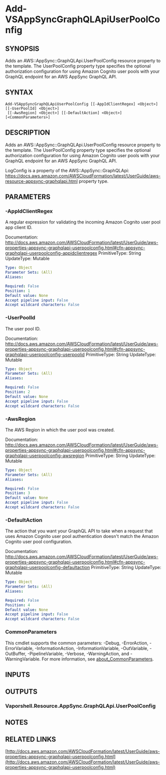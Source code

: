 # Add-VSAppSyncGraphQLApiUserPoolConfig

## SYNOPSIS
Adds an AWS::AppSync::GraphQLApi.UserPoolConfig resource property to the template.
The UserPoolConfig property type specifies the optional authorization configuration for using Amazon Cognito user pools with your GraphQL endpoint for an AWS AppSync GraphQL API.

## SYNTAX

```
Add-VSAppSyncGraphQLApiUserPoolConfig [[-AppIdClientRegex] <Object>] [[-UserPoolId] <Object>]
 [[-AwsRegion] <Object>] [[-DefaultAction] <Object>] [<CommonParameters>]
```

## DESCRIPTION
Adds an AWS::AppSync::GraphQLApi.UserPoolConfig resource property to the template.
The UserPoolConfig property type specifies the optional authorization configuration for using Amazon Cognito user pools with your GraphQL endpoint for an AWS AppSync GraphQL API.

LogConfig is a property of the AWS::AppSync::GraphQLApi: https://docs.aws.amazon.com/AWSCloudFormation/latest/UserGuide/aws-resource-appsync-graphqlapi.html property type.

## PARAMETERS

### -AppIdClientRegex
A regular expression for validating the incoming Amazon Cognito user pool app client ID.

Documentation: http://docs.aws.amazon.com/AWSCloudFormation/latest/UserGuide/aws-properties-appsync-graphqlapi-userpoolconfig.html#cfn-appsync-graphqlapi-userpoolconfig-appidclientregex
PrimitiveType: String
UpdateType: Mutable

```yaml
Type: Object
Parameter Sets: (All)
Aliases:

Required: False
Position: 1
Default value: None
Accept pipeline input: False
Accept wildcard characters: False
```

### -UserPoolId
The user pool ID.

Documentation: http://docs.aws.amazon.com/AWSCloudFormation/latest/UserGuide/aws-properties-appsync-graphqlapi-userpoolconfig.html#cfn-appsync-graphqlapi-userpoolconfig-userpoolid
PrimitiveType: String
UpdateType: Mutable

```yaml
Type: Object
Parameter Sets: (All)
Aliases:

Required: False
Position: 2
Default value: None
Accept pipeline input: False
Accept wildcard characters: False
```

### -AwsRegion
The AWS Region in which the user pool was created.

Documentation: http://docs.aws.amazon.com/AWSCloudFormation/latest/UserGuide/aws-properties-appsync-graphqlapi-userpoolconfig.html#cfn-appsync-graphqlapi-userpoolconfig-awsregion
PrimitiveType: String
UpdateType: Mutable

```yaml
Type: Object
Parameter Sets: (All)
Aliases:

Required: False
Position: 3
Default value: None
Accept pipeline input: False
Accept wildcard characters: False
```

### -DefaultAction
The action that you want your GraphQL API to take when a request that uses Amazon Cognito user pool authentication doesn't match the Amazon Cognito user pool configuration.

Documentation: http://docs.aws.amazon.com/AWSCloudFormation/latest/UserGuide/aws-properties-appsync-graphqlapi-userpoolconfig.html#cfn-appsync-graphqlapi-userpoolconfig-defaultaction
PrimitiveType: String
UpdateType: Mutable

```yaml
Type: Object
Parameter Sets: (All)
Aliases:

Required: False
Position: 4
Default value: None
Accept pipeline input: False
Accept wildcard characters: False
```

### CommonParameters
This cmdlet supports the common parameters: -Debug, -ErrorAction, -ErrorVariable, -InformationAction, -InformationVariable, -OutVariable, -OutBuffer, -PipelineVariable, -Verbose, -WarningAction, and -WarningVariable. For more information, see [about_CommonParameters](http://go.microsoft.com/fwlink/?LinkID=113216).

## INPUTS

## OUTPUTS

### Vaporshell.Resource.AppSync.GraphQLApi.UserPoolConfig
## NOTES

## RELATED LINKS

[http://docs.aws.amazon.com/AWSCloudFormation/latest/UserGuide/aws-properties-appsync-graphqlapi-userpoolconfig.html](http://docs.aws.amazon.com/AWSCloudFormation/latest/UserGuide/aws-properties-appsync-graphqlapi-userpoolconfig.html)

